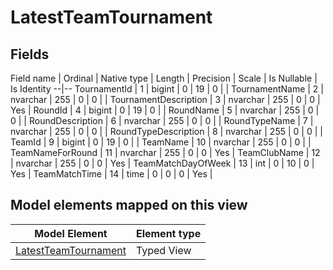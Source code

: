 ﻿LatestTeamTournament
============

## Fields

Field name | Ordinal | Native type | Length | Precision | Scale | Is Nullable | Is Identity
--|--
TournamentId | 1 | bigint | 0 | 19 | 0 |  | 
TournamentName | 2 | nvarchar | 255 | 0 | 0 |  | 
TournamentDescription | 3 | nvarchar | 255 | 0 | 0 | Yes | 
RoundId | 4 | bigint | 0 | 19 | 0 |  | 
RoundName | 5 | nvarchar | 255 | 0 | 0 |  | 
RoundDescription | 6 | nvarchar | 255 | 0 | 0 |  | 
RoundTypeName | 7 | nvarchar | 255 | 0 | 0 |  | 
RoundTypeDescription | 8 | nvarchar | 255 | 0 | 0 |  | 
TeamId | 9 | bigint | 0 | 19 | 0 |  | 
TeamName | 10 | nvarchar | 255 | 0 | 0 |  | 
TeamNameForRound | 11 | nvarchar | 255 | 0 | 0 | Yes | 
TeamClubName | 12 | nvarchar | 255 | 0 | 0 | Yes | 
TeamMatchDayOfWeek | 13 | int | 0 | 10 | 0 | Yes | 
TeamMatchTime | 14 | time | 0 | 0 | 0 | Yes | 

## Model elements mapped on this view

Model Element | Element type
--|--
[LatestTeamTournament](../../../EntityModel/_DefaultGroup/TypedViews/LatestTeamTournament.htm) | Typed View
